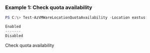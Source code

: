 ### Example 1: Check quota availability
```powershell
PS C:\> Test-AzVMWareLocationQuotaAvailability -Location eastus

Enabled
-------
Disabled
```

Check quota availability

